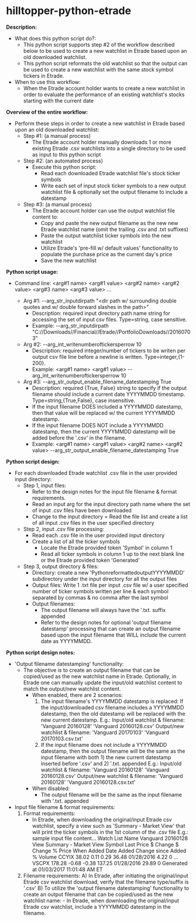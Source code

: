 # hilltopper-python-etrade

**Description:**
- What does this python script do?:
    - This python script supports step #2 of the workflow described below to be used to create a new watchlist in Etrade based upon an old downloaded watchlist.
    - This python script reformats the old watchlist so that the output can be used to create a new watchlist with the same stock symbol tickers in Etrade.
- When to use this workflow:
    - When the Etrade account holder wants to create a new watchlist in order to evaluate the performance of an existing watchlist's stocks starting with the current date

**Overview of the entire workflow:**
- Perform these steps in order to create a new watchlist in Etrade based upon an old downloaded watchlist:
    - Step #1: (a manual process)
        - The Etrade account holder manually downloads 1 or more existing Etrade .csv watchlists into a single directory to be used as input to this python script
    - Step #2: (an automated process)
        - Execute this python script:
            - Read each downloaded Etrade watchlist file's stock ticker symbols
            - Write each set of input stock ticker symbols to a new output watchlist file & optionally set the output filename to include a datestamp
    - Step #3: (a manual process)
        - The Etrade account holder can use the output watchlist file content to:
            - Copy and paste the new output filename as the new new Etrade watchlist name (omit the trailing .csv and .txt suffixes)
            - Paste the output watchlist ticker symbols into the new watchlist
            - Utilize Etrade's 'pre-fill w/ default values' functionality to populate the purchase price as the current day's price
            - Save the new watchlist

**Python script usage:**
- Command line: <this python scriptname> <arg#1 name> <arg#1 value> <arg#2 name> <arg#2 value> <arg#3 name> <arg#3 value> ...
    - Arg #1: --arg_str_inputdirpath "<dir path w/ surrounding double quotes and w/ double forward slashes in the path>"
        - Description: required input directory path name string for accessing the set of input csv files. Type=string, case sensitive.
        - Example:  <this python scriptname> --arg_str_inputdirpath  "C://Downloads//Financial//Etrade//PortfolioDownloads//20160703"
    - Arg #2: --arg_int_writenumberoftickersperrow 10
        - Description: required integer/number of tickers to be writen per output csv file line before a newline is written. Type=integer,{1-200}.
        - Example:  <this python scriptname> <arg#1 name> <arg#1 value> --arg_int_writenumberoftickersperrow 10
    - Arg #3: --arg_str_output_enable_filename_datestamping True
        - Description: required {True, False} string to specify if the output filename should include a current date YYYYMMDD timestamp. Type=string,{True,False}, case insensitive.
        - If the input filename DOES included a YYYYMMDD datestamp, then that value will be replaced w/ the current YYYYMMDD datestamp.
        - If the input filename DOES NOT include a YYYYMMDD datestamp, then the current YYYYMMDD datestamp will be added before the '.csv' in the filename.
        - Example:  <this python scriptname> <arg#1 name> <arg#1 value> <arg#2 name> <arg#2 value> --arg_str_output_enable_filename_datestamping True

**Python script design:**
- For each downloaded Etrade watchlist .csv file in the user provided input directory:
  - Step 1, input files:
    - Refer to the design notes for the input file filename & format requirements.
    - Read an input arg for the input directory path name where the set of input .csv files have been downloaded
    - Change to the input directory
    = Read the file list and create a list of all input .csv files in the user specified directory
  - Step 2, input .csv file processing:
    - Read each .csv file in the user provided input directory
    - Create a list of all the ticker symbols
      - Locate the Etrade provided token 'Symbol' in column 1
      - Read all ticker symbols in column 1 up to the next blank line or the Etrade provided token 'Generated'
  - Step 3, output directory & files:
    - Directory: create a new 'PythonreformattedoutputYYYYMMDD' subdirectory under the input directory for all the output files
    - Output files: Write 1 .txt file per input .csv file w/ a user specified number of ticker symbols written per line & each symbol separated by commas & no comma after the last symbol
    - Output filenames:
       - The output filename will always have the '.txt. suffix appended
       - Refer to the design notes for optional 'output filename datestamp' processing that can create an output filename based upon the input filename that WILL include the current date as YYYYMMDD.

**Python script design notes:**
- 'Output filename datestamping' functionality:
    - The objective is to create an output filename that can be copied/used as the new watchlist name in Etrade.
        Optionally, in Etrade one can manually update the input/old watchlist content to match the output/new watchlist content.
        - When enabled, there are 2 scenarios:
            1) The input filename's YYYYMMDD datestamp is replaced:
                If the input/downloaded csv filename includes a YYYYMMDD datestamp, then the old datestamp will be replaced with the new current datestamp.
                E.g.:
                Input/old watchlist & filename:   'Vanguard 20160128' 'Vanguard 20160128.csv'
                Output/new watchlist & filename:  'Vanguard 20170103' 'Vanguard 20170103.csv.txt'
            2) If the input filename does not include a YYYYMMDD datestamp, then the output filename will be the same as the input filename with both 1) the new current datestamp inserted before '.csv' and 2) '.txt. appended
               E.g.:
               Input/old watchlist & filename:  'Vanguard 20160128' 'Vanguard 20160128.csv'
               Output/new watchlist & filename: 'Vanguard 20160128' 'Vanguard 20160128.csv.txt'
        - When disabled:
            - The output filename will be the same as the input filename with '.txt. appended
- Input file filename & format requirements:
    1) Format requirements:
        - In Etrade, when downloading the original/input Etrade csv watchlist, specify a view such as 'Summary - Market View' that will print the ticker symbols in the 1st column of the .csv file
            E.g.: sample input file content...
            Watch List Name
            Vanguard 20160128
            View Summary - Market View
            Symbol    Last Price $    Change $    Change %    Price When Added    Date Added    Change since Added %    Volume
            CCYIX    38.02    0.11    0.29    36.48     01/28/2016    4.22    0
            ...
            VSCPX    178.28    -0.68    -0.38    137.25     01/28/2016    29.89    0
            Generated at 01/03/2017 11:01:48 AM ET
    2) Filename requirements:
        A) In Etrade, after initiating the original/input Etrade csv watchlist download, verify that the filename type/suffix is '.csv'
        B) To utilize the 'output filename datestamping' functionality to create an output filename that can be copied/used as the new watchlist name:
            - In Etrade, when downloading the original/input Etrade csv watchlist, include a YYYYMMDD datestamp in the filename.
